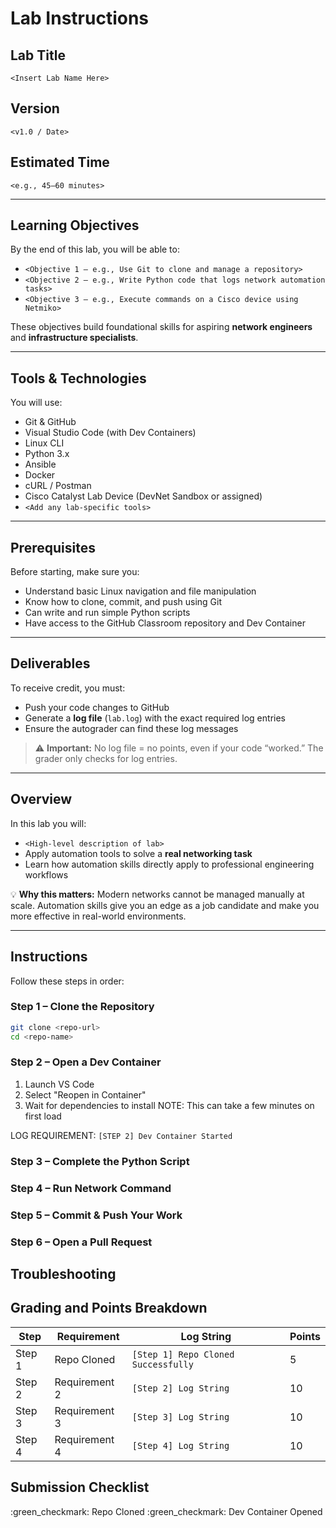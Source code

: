 # Lab Instructions

## Lab Title
`<Insert Lab Name Here>`

## Version
`<v1.0 / Date>`

## Estimated Time
`<e.g., 45–60 minutes>`

---

## Learning Objectives
By the end of this lab, you will be able to:
- `<Objective 1 – e.g., Use Git to clone and manage a repository>`
- `<Objective 2 – e.g., Write Python code that logs network automation tasks>`
- `<Objective 3 – e.g., Execute commands on a Cisco device using Netmiko>`

These objectives build foundational skills for aspiring **network engineers** and **infrastructure specialists**.

---

## Tools & Technologies
You will use:
- Git & GitHub
- Visual Studio Code (with Dev Containers)
- Linux CLI
- Python 3.x
- Ansible
- Docker
- cURL / Postman
- Cisco Catalyst Lab Device (DevNet Sandbox or assigned)
- `<Add any lab-specific tools>`

---

## Prerequisites
Before starting, make sure you:
- Understand basic Linux navigation and file manipulation
- Know how to clone, commit, and push using Git
- Can write and run simple Python scripts
- Have access to the GitHub Classroom repository and Dev Container

---

## Deliverables
To receive credit, you must:
- Push your code changes to GitHub
- Generate a **log file** (`lab.log`) with the exact required log entries
- Ensure the autograder can find these log messages  

> ⚠️ **Important:** No log file = no points, even if your code “worked.” The grader only checks for log entries.

---

## Overview
In this lab you will:  
- `<High-level description of lab>`
- Apply automation tools to solve a **real networking task**
- Learn how automation skills directly apply to professional engineering workflows  

💡 **Why this matters:** Modern networks cannot be managed manually at scale. Automation skills give you an edge as a job candidate and make you more effective in real-world environments.  

---

## Instructions

Follow these steps in order:

### Step 1 – Clone the Repository
```bash
git clone <repo-url>
cd <repo-name>
```

### Step 2 – Open a Dev Container
1. Launch VS Code
2. Select "Reopen in Container"
3. Wait for dependencies to install
NOTE: This can take a few minutes on first load

LOG REQUIREMENT: `[STEP 2] Dev Container Started`


### Step 3 – Complete the Python Script



### Step 4 – Run Network Command


### Step 5 – Commit & Push Your Work


### Step 6 – Open a Pull Request


## Troubleshooting

## Grading and Points Breakdown

Step | Requirement | Log String | Points
|---|---|---|---|
Step 1 | Repo Cloned | `[Step 1] Repo Cloned Successfully` | 5
Step 2 | Requirement 2 | `[Step 2] Log String` | 10
Step 3 | Requirement 3 | `[Step 3] Log String` | 10
Step 4 | Requirement 4 | `[Step 4] Log String` | 10

## Submission Checklist
:green_checkmark: Repo Cloned
:green_checkmark: Dev Container Opened
